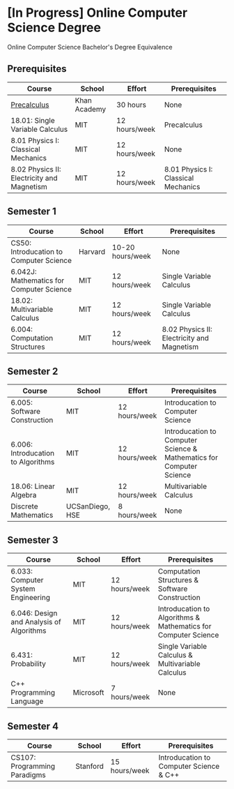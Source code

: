 # [In Progress] Online Computer Science Degree
Online Computer Science Bachelor's Degree Equivalence

## Prerequisites
| Course | School | Effort | Prerequisites |
| ------------- | ------------- | ------------- | ------------- | 
| [Precalculus](https://www.khanacademy.org/math/precalculus) | Khan Academy | 30 hours | None |
| 18.01: Single Variable Calculus | MIT | 12 hours/week | Precalculus |
| 8.01 Physics I: Classical Mechanics | MIT | 12 hours/week | None |
| 8.02 Physics II: Electricity and Magnetism | MIT | 12 hours/week | 8.01 Physics I: Classical Mechanics |

## Semester 1

| Course | School | Effort | Prerequisites |
| ------------- | ------------- | ------------- | ------------- | 
| CS50: Introducation to Computer Science | Harvard | 10-20 hours/week | None |
| 6.042J: Mathematics for Computer Science | MIT | 12 hours/week | Single Variable Calculus |
| 18.02: Multivariable Calculus | MIT | 12 hours/week | Single Variable Calculus |
| 6.004: Computation Structures | MIT | 12 hours/week | 8.02 Physics II: Electricity and Magnetism |

## Semester 2

| Course | School | Effort | Prerequisites |
| ------------- | ------------- | ------------- | ------------- | 
| 6.005: Software Construction | MIT | 12 hours/week | Introducation to Computer Science |
| 6.006: Introducation to Algorithms | MIT | 12 hours/week | Introducation to Computer Science & Mathematics for Computer Science |
| 18.06: Linear Algebra | MIT | 12 hours/week | Multivariable Calculus |
| Discrete Mathematics | UCSanDiego, HSE | 8 hours/week | None |

## Semester 3
| Course | School | Effort | Prerequisites |
| ------------- | ------------- | ------------- | ------------- | 
| 6.033: Computer System Engineering | MIT | 12 hours/week | Computation Structures & Software Construction |
| 6.046: Design and Analysis of Algorithms | MIT | 12 hours/week | Introducation to Algorithms & Mathematics for Computer Science |
| 6.431: Probability | MIT | 12 hours/week | Single Variable Calculus & Multivariable Calculus |
| C++ Programming Language | Microsoft | 7 hours/week | None |


## Semester 4
| Course | School | Effort | Prerequisites |
| ------------- | ------------- | ------------- | ------------- | 
| CS107: Programming Paradigms | Stanford | 15 hours/week | Introducation to Computer Science & C++ |
